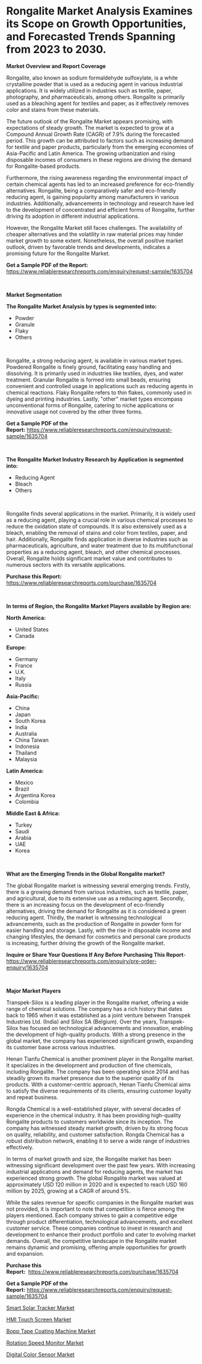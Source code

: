<p><h1>Rongalite Market Analysis Examines its Scope on Growth Opportunities, and Forecasted Trends Spanning from 2023 to 2030.</h1></p><p><strong>Market Overview and Report Coverage</strong></p>
<p><p>Rongalite, also known as sodium formaldehyde sulfoxylate, is a white crystalline powder that is used as a reducing agent in various industrial applications. It is widely utilized in industries such as textile, paper, photography, and pharmaceuticals, among others. Rongalite is primarily used as a bleaching agent for textiles and paper, as it effectively removes color and stains from these materials.</p><p>The future outlook of the Rongalite Market appears promising, with expectations of steady growth. The market is expected to grow at a Compound Annual Growth Rate (CAGR) of 7.9% during the forecasted period. This growth can be attributed to factors such as increasing demand for textile and paper products, particularly from the emerging economies of Asia-Pacific and Latin America. The growing urbanization and rising disposable incomes of consumers in these regions are driving the demand for Rongalite-based products.</p><p>Furthermore, the rising awareness regarding the environmental impact of certain chemical agents has led to an increased preference for eco-friendly alternatives. Rongalite, being a comparatively safer and eco-friendly reducing agent, is gaining popularity among manufacturers in various industries. Additionally, advancements in technology and research have led to the development of concentrated and efficient forms of Rongalite, further driving its adoption in different industrial applications.</p><p>However, the Rongalite Market still faces challenges. The availability of cheaper alternatives and the volatility in raw material prices may hinder market growth to some extent. Nonetheless, the overall positive market outlook, driven by favorable trends and developments, indicates a promising future for the Rongalite Market.</p></p>
<p><strong>Get a Sample PDF of the Report:</strong> <a href="https://www.reliableresearchreports.com/enquiry/request-sample/1635704">https://www.reliableresearchreports.com/enquiry/request-sample/1635704</a></p>
<p>&nbsp;</p>
<p><strong>Market Segmentation</strong></p>
<p><strong>The Rongalite Market Analysis by types is segmented into:</strong></p>
<p><ul><li>Powder</li><li>Granule</li><li>Flaky</li><li>Others</li></ul></p>
<p>&nbsp;</p>
<p><p>Rongalite, a strong reducing agent, is available in various market types. Powdered Rongalite is finely ground, facilitating easy handling and dissolving. It is primarily used in industries like textiles, dyes, and water treatment. Granular Rongalite is formed into small beads, ensuring convenient and controlled usage in applications such as reducing agents in chemical reactions. Flaky Rongalite refers to thin flakes, commonly used in dyeing and printing industries. Lastly, "other" market types encompass unconventional forms of Rongalite, catering to niche applications or innovative usage not covered by the other three forms.</p></p>
<p><strong>Get a Sample PDF of the Report:</strong>&nbsp;<a href="https://www.reliableresearchreports.com/enquiry/request-sample/1635704">https://www.reliableresearchreports.com/enquiry/request-sample/1635704</a></p>
<p>&nbsp;</p>
<p><strong>The Rongalite Market Industry Research by Application is segmented into:</strong></p>
<p><ul><li>Reducing Agent</li><li>Bleach</li><li>Others</li></ul></p>
<p>&nbsp;</p>
<p><p>Rongalite finds several applications in the market. Primarily, it is widely used as a reducing agent, playing a crucial role in various chemical processes to reduce the oxidation state of compounds. It is also extensively used as a bleach, enabling the removal of stains and color from textiles, paper, and hair. Additionally, Rongalite finds application in diverse industries such as pharmaceuticals, agriculture, and water treatment due to its multifunctional properties as a reducing agent, bleach, and other chemical processes. Overall, Rongalite holds significant market value and contributes to numerous sectors with its versatile applications.</p></p>
<p><strong>Purchase this Report:</strong>&nbsp; <a href="https://www.reliableresearchreports.com/purchase/1635704">https://www.reliableresearchreports.com/purchase/1635704</a></p>
<p>&nbsp;</p>
<p><strong>In terms of Region, the Rongalite Market Players available by Region are:</strong></p>
<p>
    <p> <strong> North America: </strong>
        <ul>
            <li>United States</li>
            <li>Canada</li>
        </ul>
        </p> 
    <p> <strong> Europe: </strong>
        <ul>
            <li>Germany</li>
            <li>France</li>
            <li>U.K.</li>
            <li>Italy</li>
            <li>Russia</li>
        </ul>
        </p> 
    <p> <strong> Asia-Pacific: </strong>
        <ul>
            <li>China</li>
            <li>Japan</li>
            <li>South Korea</li>
            <li>India</li>
            <li>Australia</li>
            <li>China Taiwan</li>
            <li>Indonesia</li>
            <li>Thailand</li>
            <li>Malaysia</li>
        </ul>
        </p> 
    <p> <strong> Latin America: </strong>
        <ul>
            <li>Mexico</li>
            <li>Brazil</li>
            <li>Argentina Korea</li>
            <li>Colombia</li>
        </ul>
        </p> 
    <p> <strong> Middle East & Africa: </strong>
        <ul>
            <li>Turkey</li>
            <li>Saudi</li>
            <li>Arabia</li>
            <li>UAE</li>
            <li>Korea</li>
        </ul>
    </p>
    </p>
<p>&nbsp;</p>
<p><strong>What are the Emerging Trends in the Global Rongalite market?</strong></p>
<p><p>The global Rongalite market is witnessing several emerging trends. Firstly, there is a growing demand from various industries, such as textile, paper, and agricultural, due to its extensive use as a reducing agent. Secondly, there is an increasing focus on the development of eco-friendly alternatives, driving the demand for Rongalite as it is considered a green reducing agent. Thirdly, the market is witnessing technological advancements, such as the production of Rongalite in powder form for easier handling and storage. Lastly, with the rise in disposable income and changing lifestyles, the demand for cosmetics and personal care products is increasing, further driving the growth of the Rongalite market.</p></p>
<p><strong>Inquire or Share Your Questions If Any Before Purchasing This Report</strong>- <a href="https://www.reliableresearchreports.com/enquiry/pre-order-enquiry/1635704">https://www.reliableresearchreports.com/enquiry/pre-order-enquiry/1635704</a></p>
<p>&nbsp;</p>
<p><strong>Major Market Players</strong></p>
<p><p>Transpek-Silox is a leading player in the Rongalite market, offering a wide range of chemical solutions. The company has a rich history that dates back to 1965 when it was established as a joint venture between Transpek Industries Ltd. (India) and Silox SA (Belgium). Over the years, Transpek-Silox has focused on technological advancements and innovation, enabling the development of high-quality products. With a strong presence in the global market, the company has experienced significant growth, expanding its customer base across various industries.</p><p>Henan Tianfu Chemical is another prominent player in the Rongalite market. It specializes in the development and production of fine chemicals, including Rongalite. The company has been operating since 2014 and has steadily grown its market presence due to the superior quality of its products. With a customer-centric approach, Henan Tianfu Chemical aims to satisfy the diverse requirements of its clients, ensuring customer loyalty and repeat business.</p><p>Rongda Chemical is a well-established player, with several decades of experience in the chemical industry. It has been providing high-quality Rongalite products to customers worldwide since its inception. The company has witnessed steady market growth, driven by its strong focus on quality, reliability, and customer satisfaction. Rongda Chemical has a robust distribution network, enabling it to serve a wide range of industries effectively.</p><p>In terms of market growth and size, the Rongalite market has been witnessing significant development over the past few years. With increasing industrial applications and demand for reducing agents, the market has experienced strong growth. The global Rongalite market was valued at approximately USD 120 million in 2020 and is expected to reach USD 160 million by 2025, growing at a CAGR of around 5%.</p><p>While the sales revenue for specific companies in the Rongalite market was not provided, it is important to note that competition is fierce among the players mentioned. Each company strives to gain a competitive edge through product differentiation, technological advancements, and excellent customer service. These companies continue to invest in research and development to enhance their product portfolio and cater to evolving market demands. Overall, the competitive landscape in the Rongalite market remains dynamic and promising, offering ample opportunities for growth and expansion.</p></p>
<p><strong>Purchase this Report:</strong>&nbsp;&nbsp;<a href="https://www.reliableresearchreports.com/purchase/1635704">https://www.reliableresearchreports.com/purchase/1635704</a></p>
<p></p>
<p><strong>Get a Sample PDF of the Report:</strong>&nbsp;<a href="https://www.reliableresearchreports.com/enquiry/request-sample/1635704">https://www.reliableresearchreports.com/enquiry/request-sample/1635704</a></p>
<p><p><a href="https://medium.com/@greisdukagjini2014/smart-solar-tracker-market-competitive-analysis-market-trends-and-forecast-to-2030-23515b9ea55b">Smart Solar Tracker Market</a></p><p><a href="https://medium.com/@wilmaheaney/hmi-touch-screen-market-exploring-market-share-market-trends-and-future-growth-3c54a6b14ab0">HMI Touch Screen Market</a></p><p><a href="https://medium.com/@siennaferry2023/bopp-tape-coating-machine-market-trends-forecast-and-competitive-analysis-to-2030-ec05ab362cdd">Bopp Tape Coating Machine Market</a></p><p><a href="https://medium.com/@marcoslemke2023/analyzing-rotation-speed-monitor-market-global-industry-perspective-and-forecast-2023-to-2030-729fda56e437">Rotation Speed Monitor Market</a></p><p><a href="https://medium.com/@loretashyti01/digital-color-sensor-market-analysis-and-sze-forecasted-for-period-from-2023-to-2030-7e3818593f85">Digital Color Sensor Market</a></p></p>